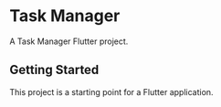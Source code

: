 # Task Manager

A Task Manager Flutter project.

## Getting Started

This project is a starting point for a Flutter application.


